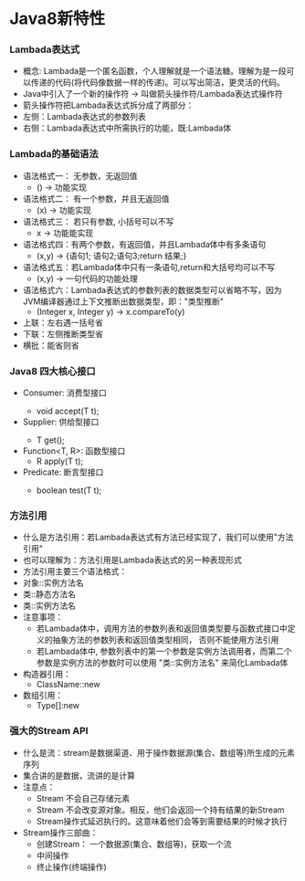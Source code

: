 # Java8新特性
### Lambada表达式
* 概念: Lambada是一个匿名函数，个人理解就是一个语法糖。理解为是一段可以传递的代码(将代码像数据一样的传递)。可以写出简洁，更灵活的代码。
* Java中引入了一个新的操作符 -> 叫做箭头操作符/Lambada表达式操作符
* 箭头操作符把Lambada表达式拆分成了两部分：
* 左侧：Lambada表达式的参数列表
* 右侧：Lambada表达式中所需执行的功能，既:Lambada体
### Lambada的基础语法
* 语法格式一： 无参数，无返回值
    * () -> 功能实现
* 语法格式二： 有一个参数，并且无返回值
    * (x) -> 功能实现
* 语法格式三： 若只有参数, 小括号可以不写
    * x -> 功能能实现
* 语法格式四：有两个参数，有返回值，并且Lambada体中有多条语句
    * (x,y) -> {语句1; 语句2;语句3;return 结果;}
* 语法格式五：若Lambada体中只有一条语句,return和大括号均可以不写
    * (x,y) -> 一句代码的功能处理
* 语法格式六：Lambada表达式的参数列表的数据类型可以省略不写，因为JVM编译器通过上下文推断出数据类型，即："类型推断"
    * (Integer x, Integer y) -> x.compareTo(y)
* 上联：左右遇一括号省
* 下联：左侧推断类型省
* 横批：能省则省
### Java8 四大核心接口
* Consumer<T>: 消费型接口
    * void accept(T t);
* Supplier<T>: 供给型接口
    * T get();
* Function<T, R>: 函数型接口
    * R apply(T t);
* Predicate<T>: 断言型接口
    * boolean test(T t);
### 方法引用
* 什么是方法引用：若Lambada表达式有方法已经实现了，我们可以使用"方法引用"
* 也可以理解为：方法引用是Lambada表达式的另一种表现形式
* 方法引用主要三个语法格式：
* 对象::实例方法名
* 类::静态方法名
* 类::实例方法名
* 注意事项：
    * 若Lambada体中，调用方法的参数列表和返回值类型要与函数式接口中定义的抽象方法的参数列表和返回值类型相同， 否则不能使用方法引用
    * 若Lambada体中, 参数列表中的第一个参数是实例方法调用者，而第二个参数是实例方法的参数时可以使用 "类::实例方法名" 来简化Lambada体
* 构造器引用：
    * ClassName::new
* 数组引用：
    * Type[]:new
### 强大的Stream API
* 什么是流：stream是数据渠道、用于操作数据源(集合、数组等)所生成的元素序列
* 集合讲的是数据，流讲的是计算
* 注意点：
    * Stream 不会自己存储元素
    * Stream 不会改变源对象。相反，他们会返回一个持有结果的新Stream
    * Stream操作式延迟执行的。这意味着他们会等到需要结果的时候才执行
* Stream操作三部曲：
    * 创建Stream： 一个数据源(集合、数组等)，获取一个流
    * 中间操作
    * 终止操作(终端操作)